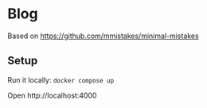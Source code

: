 # Blog

Based on https://github.com/mmistakes/minimal-mistakes

## Setup
Run it locally: ``docker compose up``

Open http://localhost:4000

